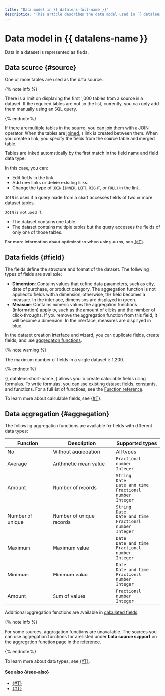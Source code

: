 ```yaml
---
title: "Data model in {{ datalens-full-name }}"
description: "This article describes the data model used in {{ datalens-full-name }}. One or more tables are used as the data source. If multiple tables are available in the data source, you can merge them using the JOIN operator. When the tables are joined, a link is created between them. When you create a link, you specify the fields from the source table and merged table."
---
```


# Data model in {{ datalens-name }}

Data in a dataset is represented as fields.

## Data source {#source}

One or more tables are used as the data source.

{% note info %}

There is a limit on displaying the first 1,000 tables from a source in a dataset. If the required tables are not on the list, currently, you can only add them manually using an SQL query.

{% endnote %}

If there are multiple tables in the source, you can join them with a [JOIN](https://en.wikipedia.org/wiki/Join_(SQL)) operator.
When the tables are [joined](../data-join.md), a link is created between them. When you create a link, you specify the fields from the source table and merged table.

Tables are linked automatically by the first match in the field name and field data type.

In this case, you can:
- Edit fields in the link.
- Add new links or delete existing links.
- Change the type of `JOIN` (`INNER`, `LEFT`, `RIGHT`, or `FULL`) in the link.

`JOIN` is used if a query made from a chart accesses fields of two or more dataset tables.

`JOIN` is not used if:
- The dataset contains one table.
- The dataset contains multiple tables but the query accesses the fields of only one of those tables.

For more information about optimization when using `JOIN`s, see [{#T}](../data-join.md#join-optimization).

## Data fields {#field}

The fields define the structure and format of the dataset. The following types of fields are available:

- **Dimension**: Contains values that define data parameters, such as city, date of purchase, or product category. The aggregation function is not applied to fields with a dimension; otherwise, the field becomes a measure. In the interface, dimensions are displayed in green.
- **Measure**: Contains numeric values the aggregation functions (information) apply to, such as the amount of clicks and the number of click-throughs. If you remove the aggregation function from this field, it will become a dimension. In the interface, measures are displayed in blue.

In the dataset creation interface and wizard, you can duplicate fields, create fields, and use [aggregation functions](#aggregation).

{% note warning %}

The maximum number of fields in a single dataset is 1,200.

{% endnote %}

{{ datalens-short-name }} allows you to create calculable fields using formulas.
To write formulas, you can use existing dataset fields, constants, and functions.
For a full list of functions, see the [Function reference](../../function-ref/all.md).

To learn more about calculable fields, see [{#T}](../calculations/index.md).

## Data aggregation {#aggregation}

The following aggregation functions are available for fields with different data types:

| Function | Description | Supported types |
----- | ----- | -----
| No | Without aggregation | All types |
| Average | Arithmetic mean value | `Fractional number`<br/>`Integer` |
| Amount | Number of records | `String`<br/>`Date`<br/>`Date and time`<br/>`Fractional number`<br/>`Integer` |
| Number of unique | Number of unique records | `String`<br/>`Date`<br/>`Date and time`<br/>`Fractional number`<br/>`Integer` |
| Maximum | Maximum value | `Date`<br/>`Date and time`<br/>`Fractional number`<br/>`Integer` |
| Minimum | Minimum value | `Date`<br/>`Date and time`<br/>`Fractional number`<br/>`Integer` |
| Amount | Sum of values | `Fractional number`<br/>`Integer` |

Additional aggregation functions are available in [calculated fields](../calculations/index.md).

{% note info %}

For some sources, aggregation functions are unavailable.
The sources you can use aggregation functions for are listed under **Data source support** on the aggregation function page in the [reference](../../function-ref/aggregation-functions.md).

{% endnote %}

To learn more about data types, see [{#T}](../data-types.md).

#### See also {#see-also}

* [{#T}](../../operations/dataset/create.md)
* [{#T}](../../operations/dataset/create-calculated-field.md)
